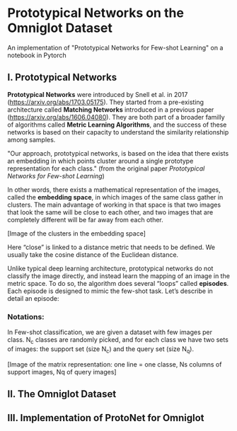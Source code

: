 # Prototypical Networks on the Omniglot Dataset
An implementation of "Prototypical Networks for Few-shot Learning" on a notebook in Pytorch

## I. Prototypical Networks

**Prototypical Networks** were introduced by Snell et al. in 2017 (https://arxiv.org/abs/1703.05175). 
They started from a pre-existing architecture called **Matching Networks** introduced in a previous paper (https://arxiv.org/abs/1606.04080).
They are both part of a broader familly of algorithms called **Metric Learning Algorithms**, 
and the success of these networks is based on their capacity to understand the similarity relationship among samples.

"Our approach, prototypical networks, is based on the idea that there exists an embedding in which points cluster around a single prototype 
representation for each class." (from the original paper *Prototypical Networks for Few-shot Learning*) 

In other words, there exists a mathematical representation of the images, called the **embedding space**, 
in which images of the same class gather in clusters. 
The main advantage of working in that space is that two images that look the same will be close to each other, 
and two images that are completely different will be far away from each other. 

[Image of the clusters in the embedding space]

Here “close” is linked to a distance metric that needs to be defined. We usually take the cosine distance of the Euclidean distance.  

Unlike typical deep learning architecture, prototypical networks do not classify the image directly, and instead learn the mapping of an image in the metric space. 
To do so, the algorithm does several “loops” called **episodes**. Each episode is designed to mimic the few-shot task. Let’s describe in detail an episode:

### Notations:

In Few-shot classification, we are given a dataset with few images per class. N<sub>c</sub> classes are randomly picked, and for each class we have two sets of images: the support set (size N<sub>c</sub>) and the query set (size N<sub>q</sub>). 

[Image of the matrix representation: one line = one classe, Ns columns of support images, Nq of query images]




## II. The Omniglot Dataset

## III. Implementation of ProtoNet for Omniglot

